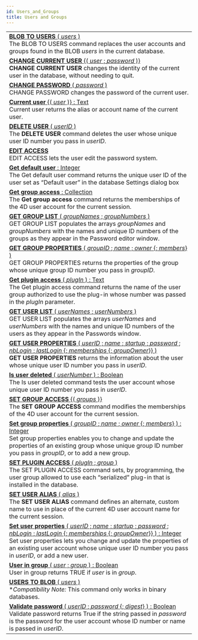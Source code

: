 ```yaml
---
id: Users_and_Groups
title: Users and Groups
---
```

||
|---|
|[**BLOB TO USERS** ( *users* )](../../commands-legacy/blob-to-users)<br/>The BLOB TO USERS command replaces the user accounts and groups found in the BLOB *users* in the current database.|
|[**CHANGE CURRENT USER** {( *user* ; *password* )}](../../commands-legacy/change-current-user)<br/>**CHANGE CURRENT USER** changes the identity of the current user in the database, without needing to quit.|
|[**CHANGE PASSWORD** ( *password* )](../../commands-legacy/change-password)<br/>CHANGE PASSWORD changes the password of the current user.|
|[**Current user** {( *user* )} : Text](../../commands-legacy/current-user)<br/>Current user returns the alias or account name of the current user.|
|[**DELETE USER** ( *userID* )](../../commands-legacy/delete-user)<br/>The **DELETE USER** command deletes the user whose unique user ID number you pass in *userID*.|
|[**EDIT ACCESS**](../../commands-legacy/edit-access)<br/>EDIT ACCESS lets the user edit the password system.|
|[**Get default user**  : Integer](../../commands-legacy/get-default-user)<br/>The Get default user command returns the unique user ID of the user set as “Default user” in the database Settings dialog box|
|[**Get group access** : Collection](../../commands-legacy/get-group-access)<br/>The **Get group access** command returns the memberships of the 4D user account for the current session.|
|[**GET GROUP LIST** ( *groupNames* ; *groupNumbers* )](../../commands-legacy/get-group-list)<br/>GET GROUP LIST populates the arrays *groupNames* and *groupNumbers* with the names and unique ID numbers of the groups as they appear in the Password editor window.|
|[**GET GROUP PROPERTIES** ( *groupID* ; *name* ; *owner* {; *members*} )](../../commands-legacy/get-group-properties)<br/>GET GROUP PROPERTIES returns the properties of the group whose unique group ID number you pass in *groupID*.|
|[**Get plugin access** ( *plugIn* ) : Text](../../commands-legacy/get-plugin-access)<br/>The Get plugin access command returns the name of the user group authorized to use the plug-in whose number was passed in the *plugIn* parameter.|
|[**GET USER LIST** ( *userNames* ; *userNumbers* )](../../commands-legacy/get-user-list)<br/>GET USER LIST populates the arrays *userNames* and *userNumbers* with the names and unique ID numbers of the users as they appear in the Passwords window.|
|[**GET USER PROPERTIES** ( *userID* ; *name* ; *startup* ; *password* ; *nbLogin* ; *lastLogin* {; *memberships* {; *groupOwner*}} )](../../commands-legacy/get-user-properties)<br/>**GET USER PROPERTIES** returns the information about the user whose unique user ID number you pass in *userID*.|
|[**Is user deleted** ( *userNumber* ) : Boolean](../../commands-legacy/is-user-deleted)<br/>The Is user deleted command tests the user account whose unique user ID number you pass in *userID*.|
|[**SET GROUP ACCESS** {( *groups* )}](../../commands-legacy/set-group-access)<br/>The **SET GROUP ACCESS** command modifies the memberships of the 4D user account for the current session.|
|[**Set group properties** ( *groupID* ; *name* ; *owner* {; *members*} )  : Integer](../../commands-legacy/set-group-properties)<br/>Set group properties enables you to change and update the properties of an existing group whose unique group ID number you pass in *groupID*, or to add a new group.|
|[**SET PLUGIN ACCESS** ( *plugIn* ; *group* )](../../commands-legacy/set-plugin-access)<br/>The SET PLUGIN ACCESS command sets, by programming, the user group allowed to use each “serialized” plug-in that is installed in the database.|
|[**SET USER ALIAS** ( *alias* )](../../commands-legacy/set-user-alias)<br/>The **SET USER ALIAS** command defines an alternate, custom name to use in place of the current 4D user account name for the current session.|
|[**Set user properties** ( *userID* ; *name* ; *startup* ; *password* ; *nbLogin* ; *lastLogin* {; *memberships* {; *groupOwner*}} ) : Integer](../../commands-legacy/set-user-properties)<br/>Set user properties lets you change and update the properties of an existing user account whose unique user ID number you pass in *userID*, or add a new user.|
|[**User in group** ( *user* ; *group* ) : Boolean](../../commands-legacy/user-in-group)<br/>User in group returns TRUE if *user* is in *group*.|
|[**USERS TO BLOB** ( *users* )](../../commands-legacy/users-to-blob)<br/>**Compatibility Note:* This command only works in binary databases.|
|[**Validate password** ( *userID* ; *password* {; *digest*} ) : Boolean](../../commands-legacy/validate-password)<br/>Validate password returns True if the string passed in *password* is the password for the user account whose ID number or name is passed in *userID*.|
